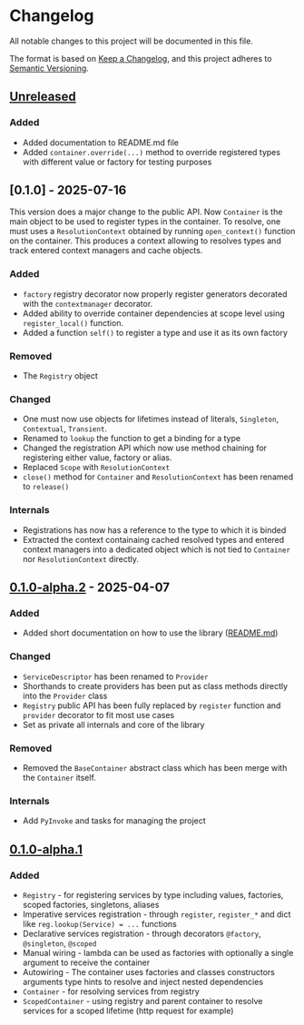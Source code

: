 # Changelog

All notable changes to this project will be documented in this file.

The format is based on [Keep a Changelog](https://keepachangelog.com/en/1.1.0/),
and this project adheres to [Semantic Versioning](https://semver.org/spec/v2.0.0.html).

## [Unreleased]

### Added

- Added documentation to README.md file
- Added `container.override(...)` method to override registered types with different value or factory for testing purposes

## [0.1.0] - 2025-07-16

This version does a major change to the public API. Now `Container` is the main object to be used to register types in the container. To resolve, one must uses a `ResolutionContext` obtained by running `open_context()` function on the container. This produces a context allowing to resolves types and track entered context managers and cache objects.

### Added

- `factory` registry decorator now properly register generators decorated with the `contextmanager` decorator.
- Added ability to override container dependencies at scope level using `register_local()` function.
- Added a function `self()` to register a type and use it as its own factory

### Removed

- The `Registry` object

### Changed

- One must now use objects for lifetimes instead of literals, `Singleton`, `Contextual`, `Transient`.
- Renamed to `lookup` the function to get a binding for a type
- Changed the registration API which now use method chaining for registering either value, factory or alias.
- Replaced `Scope` with `ResolutionContext`
- `close()` method for `Container` and `ResolutionContext` has been renamed to `release()`

### Internals

- Registrations has now has a reference to the type to which it is binded
- Extracted the context containaing cached resolved types and entered context managers into a dedicated object which is not tied to `Container` nor `ResolutionContext` directly.

## [0.1.0-alpha.2] - 2025-04-07

### Added

- Added short documentation on how to use the library ([README.md](./README.md))

### Changed

- `ServiceDescriptor` has been renamed to `Provider`
- Shorthands to create providers has been put as class methods directly into the `Provider` class
- `Registry` public API has been fully replaced by `register` function and `provider` decorator to fit most use cases
- Set as private all internals and core of the library

### Removed

- Removed the `BaseContainer` abstract class which has been merge with the `Container` itself.

### Internals

- Add `PyInvoke` and tasks for managing the project

## [0.1.0-alpha.1]

### Added

- `Registry` - for registering services by type including values, factories, scoped factories, singletons, aliases
- Imperative services registration - through `register`, `register_*` and dict like `reg.lookup(Service) = ...` functions
- Declarative services registration - through decorators `@factory`, `@singleton`, `@scoped`
- Manual wiring - lambda can be used as factories with optionally a single argument to receive the container
- Autowiring - The container uses factories and classes constructors arguments type hints to resolve and inject nested dependencies
- `Container` - for resolving services from registry
- `ScopedContainer` - using registry and parent container to resolve services for a scoped lifetime (http request for example)

[unreleased]: https://github.com/g0di/handless/compare/0.1.0-alpha.2...HEAD
[0.1.0-alpha.2]: https://github.com/g0di/handless/compare/0.1.0-alpha.1...0.1.0-alpha.2
[0.1.0-alpha.1]: https://github.com/olivierlacan/keep-a-changelog/releases/tag/0.1.0-alpha.1
